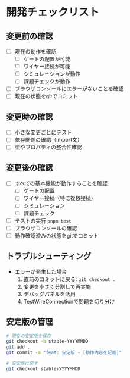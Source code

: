 # 開発チェックリスト

## 変更前の確認
- [ ] 現在の動作を確認
  - [ ] ゲートの配置が可能
  - [ ] ワイヤー接続が可能
  - [ ] シミュレーションが動作
  - [ ] 課題チェックが動作
- [ ] ブラウザコンソールにエラーがないことを確認
- [ ] 現在の状態をgitでコミット

## 変更時の確認
- [ ] 小さな変更ごとにテスト
- [ ] 依存関係の確認（import文）
- [ ] 型やプロパティの整合性確認

## 変更後の確認
- [ ] すべての基本機能が動作することを確認
  - [ ] ゲートの配置
  - [ ] ワイヤー接続（特に複数接続）
  - [ ] シミュレーション
  - [ ] 課題チェック
- [ ] テストの実行 `pnpm test`
- [ ] ブラウザコンソールの確認
- [ ] 動作確認済みの状態をgitでコミット

## トラブルシューティング
- エラーが発生した場合
  1. 直前のコミットに戻る: `git checkout .`
  2. 変更を小さく分割して再実施
  3. デバッグパネルを活用
  4. TestWireConnectionで問題を切り分け

## 安定版の管理
```bash
# 現在の安定版を保存
git checkout -b stable-YYYYMMDD
git add .
git commit -m "feat: 安定版 - [動作内容を記載]"

# 安定版に戻す
git checkout stable-YYYYMMDD
```